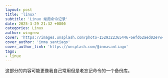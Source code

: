 ```yaml
---
layout: post
title: 'linux'
subtitle: 'Linux 常用命令记录'
date: 2025-3-29 21:32 +0800
categories: Linux
author: wingrew
cover: 'https://images.unsplash.com/photo-1529322365446-6efd62aed02e?w=1600&q=900'
cover_author: 'inma santiago'
cover_author_link: 'https://unsplash.com/@inmasantiago'
tags: 
- linux   
---
```


这部分的内容可能更像我自己常用但是老忘记命令的一个备份库。

